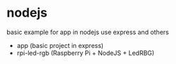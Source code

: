 nodejs
======
basic example for app in nodejs use express and others

- app (basic project in express)
- rpi-led-rgb (Raspberry Pi + NodeJS + LedRBG)
